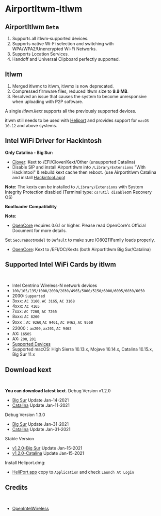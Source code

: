 # AirportItwm-Itlwm

## AirportItlwm `Beta`

1. Supports all itlwm-supported devices.
2. Supports native Wi-Fi selection and switching with WPA/WPA2/Unencrypted Wi-Fi Networks.
3. Supports Location Services.
4. Handoff and Universal Clipboard perfectly supported.

## Itlwm
1. Merged itlwmx to itlwm, itlwmx is now deprecated.
2. Compressed firmware files, reduced itlwm size to <b>9.9 MB</b>.
3. Resolved an issue that causes the system to become unresponsive when uploading with P2P software.

A single <i>itlwm.kext</i> supports all the previously supported devices.

itlwm still needs to be used with [Heliport](https://github.com/OpenIntelWireless/HeliPort) and provides support for `macOS 10.12` and above systems.


## Intel WiFi Driver for Hackintosh
<b>Only Catalina - Big Sur:</b>
* [Clover](https://github.com/CloverHackyColor/CloverBootloader/releases): Kext to /EFI/Clover/Kext/Other (unsupported Catalina)
* Disable SIP and install AirportItlwm into `/Library/Extensions` "With Hackintool" & rebuild kext cache then reboot. (use AirportItlwm Catalina and install [Hackintool.app](https://github.com/headkaze/Hackintool/releases))

<b>Note:</b>
The kexts can be installed to `/Library/Extensions` with System Integrity Protection disabled (Terminal type: `csrutil disable`on Recovery OS)

<b>Bootloader Compatibility</b>

<b>Note:</b><br/>
* [OpenCore](https://github.com/acidanthera/OpenCorePkg/releases) requires 0.6.1 or higher. Please read OpenCore's Official Document for more details.

Set `SecureBootModel` to `Default` to make sure IO80211Family loads properly.
* [OpenCore](https://github.com/acidanthera/OpenCorePkg/releases): Kext to /EFI/OC/Kexts (both AirportItlwm Big Sur/Catalina)

<h2 align="left" >Supported Intel WiFi Cards by itlwm</h2>
<br/>

- Intel Centrino Wireless-N network devices
- `100/105/135/1000/2000/2030/4965/5000/5150/6000/6005/6030/6050`
- 2000: `Supported`
- 3xxx: `AC 3160`, `AC 3165`, `AC 3168`
- 4xxx: `AC 4165`
- 7xxx: `AC 7260`, `AC 7265`
- 8xxx: `AC 8260`
- 9xxx：`AC 9260`,`AC 9461`, `AC 9462`, `AC 9560`
- 22000：`ax200`, `ax201`, `AC 9462`
- AX: `1650S`
- AX: `200`, `201`
- [Supported Devices](https://openintelwireless.github.io/itlwm/Compat.html)
- Supported macOS: High Sierra 10.13.x, Mojave 10.14.x, Catalina 10.15.x, Big Sur 11.x

<h2 align="left" >Download kext</h2>
<br/>

<b>You can download latest kext.</b>
Debug Version v1.2.0
* [Big Sur](https://drive.google.com/file/d/1fh2zFdO-3H0mU_mpnucn0lk3Yu-1pSi4/view?usp=sharing) Update Jan-14-2021
* [Catalina](https://drive.google.com/file/d/1C2Yng6EUYoDtOAtDkgjtPTboopt03YZt/view?usp=sharing) Update Jan-11-2021

Debug Version 1.3.0
* [Big Sur](https://drive.google.com/file/d/1WQANbiURq2wMEi40eWQniXGzCrlHqiwR/view?usp=sharing) Update Jan-31-2021
* [Catalina](https://drive.google.com/file/d/1hghH2YoPu3AwdbPblpDaPQyqr7taZPhW/view?usp=sharing) Update Jan-31-2021

Stable Version
* [v1.2.0-Big Sur](https://drive.google.com/file/d/1MCHizCV-2uc_ck5wsu7f5VpFZA-yXgaW/view?usp=sharing) Update Jan-15-2021
* [v1.2.0-Catalina](https://drive.google.com/file/d/1wFHnwUiy7Nyr1mM_PxtOjm0gB3w5TQ2q/view?usp=sharing) Update Jan-15-2021

Install Heliport.dmg:
* [HeliPort.app](https://github.com/OpenIntelWireless/HeliPort) copy to `Application` and check `Launch At Login`

<h2 align="left" >Credits</h2>
<br/>

* [OpenIntelWireless](https://github.com/OpenIntelWireless)
